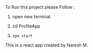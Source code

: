 To Run this project please Follow :

1. open new terminal

2. cd ProfileApp

3. `npm start`





<!-- *********************** -->
This is a react app created by Naresh M.


